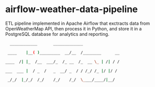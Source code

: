 # airflow-weather-data-pipeline
ETL pipeline implemented in Apache Airflow that exctracts data from OpenWeatherMap API, then process it in Python, and store it in a PostgreSQL database for analytics and reporting.

```bash
  ____________       _____________

 ____    |__( )_________  __/__  /________      __

____  /| |_  /__  ___/_  /_ __  /_  __ \_ | /| / /

___  ___ |  / _  /   _  __/ _  / / /_/ /_ |/ |/ /

 _/_/  |_/_/  /_/    /_/    /_/  \____/____/|__/

```
